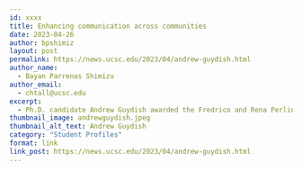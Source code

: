 ```yaml
---
id: xxxx
title: Enhancing communication across communities
date: 2023-04-26
author: bpshimiz
layout: post
permalink: https://news.ucsc.edu/2023/04/andrew-guydish.html
author_name:
  - Bayan Parrenas Shimizu
author_email:
  - chtall@ucsc.edu
excerpt:
  - Ph.D. candidate Andrew Guydish awarded the Fredrico and Rena Perlino Memorial Scholarship
thumbnail_image: andrewguydish.jpeg
thumbnail_alt_text: Andrew Guydish
category: "Student Profiles"
format: link
link_post: https://news.ucsc.edu/2023/04/andrew-guydish.html
---
```

